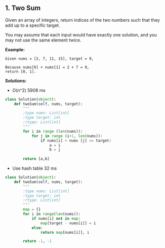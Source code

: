 ## 1. Two Sum

Given an array of integers, return indices of the two numbers such that they add up to a specific target.

You may assume that each input would have exactly one solution, and you may not use the same element twice.

**Example:**
```
Given nums = [2, 7, 11, 15], target = 9,

Because nums[0] + nums[1] = 2 + 7 = 9,
return [0, 1].
```

**Solutions:**
* O(n^2) 5908 ms
```python
class Solution(object):
    def twoSum(self, nums, target):
        """
        :type nums: List[int]
        :type target: int
        :rtype: List[int]
        """
        for i in range (len(nums)):
            for j in range (i+1, len(nums)):
                if nums[i] + nums [j] == target:
                    a = i
                    b = j
        
        return [a,b]
```
* Use hash table  32 ms
```python
class Solution(object):
    def twoSum(self, nums, target):
        """
        :type nums: List[int]
        :type target: int
        :rtype: List[int]
        """
        map = {}
        for i in range(len(nums)):
            if nums[i] not in map:
                map[target - nums[i]] = i
            else:
                return map[nums[i]], i

        return -1, -1
```
        
